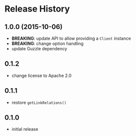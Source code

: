 # Release History

## 1.0.0 (2015-10-06)
- **BREAKING**: update API to allow providing a `Client` instance
- **BREAKING**: change option handling
- update Guzzle dependency

## 0.1.2
- change license to Apache 2.0 

## 0.1.1
- restore `getLinkRelations()`

## 0.1.0
- initial release
